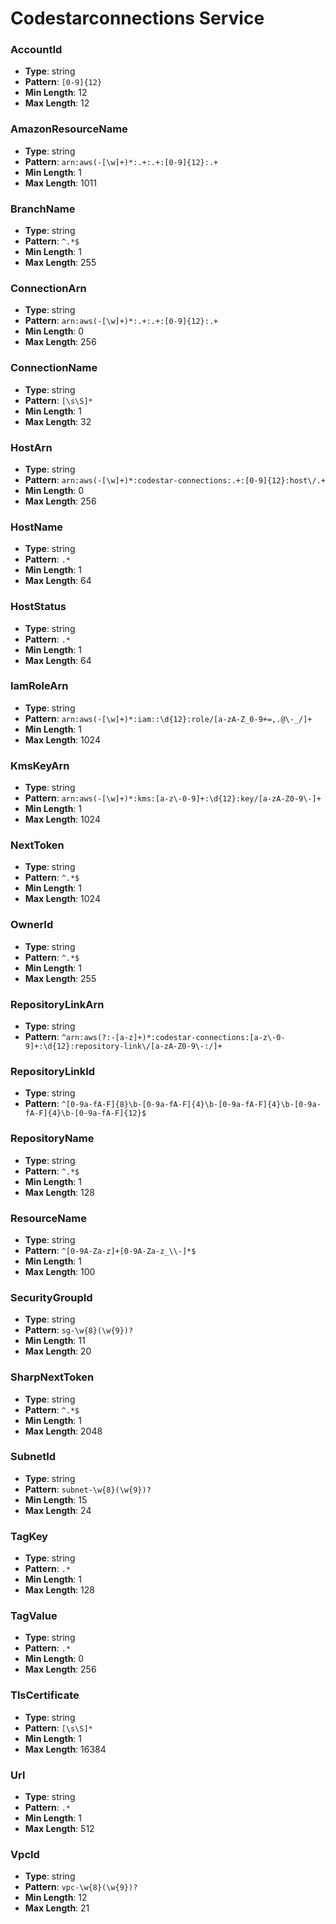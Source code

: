 # Codestarconnections Service

### AccountId
- **Type**: string
- **Pattern**: `[0-9]{12}`
- **Min Length**: 12
- **Max Length**: 12

### AmazonResourceName
- **Type**: string
- **Pattern**: `arn:aws(-[\w]+)*:.+:.+:[0-9]{12}:.+`
- **Min Length**: 1
- **Max Length**: 1011

### BranchName
- **Type**: string
- **Pattern**: `^.*$`
- **Min Length**: 1
- **Max Length**: 255

### ConnectionArn
- **Type**: string
- **Pattern**: `arn:aws(-[\w]+)*:.+:.+:[0-9]{12}:.+`
- **Min Length**: 0
- **Max Length**: 256

### ConnectionName
- **Type**: string
- **Pattern**: `[\s\S]*`
- **Min Length**: 1
- **Max Length**: 32

### HostArn
- **Type**: string
- **Pattern**: `arn:aws(-[\w]+)*:codestar-connections:.+:[0-9]{12}:host\/.+`
- **Min Length**: 0
- **Max Length**: 256

### HostName
- **Type**: string
- **Pattern**: `.*`
- **Min Length**: 1
- **Max Length**: 64

### HostStatus
- **Type**: string
- **Pattern**: `.*`
- **Min Length**: 1
- **Max Length**: 64

### IamRoleArn
- **Type**: string
- **Pattern**: `arn:aws(-[\w]+)*:iam::\d{12}:role/[a-zA-Z_0-9+=,.@\-_/]+`
- **Min Length**: 1
- **Max Length**: 1024

### KmsKeyArn
- **Type**: string
- **Pattern**: `arn:aws(-[\w]+)*:kms:[a-z\-0-9]+:\d{12}:key/[a-zA-Z0-9\-]+`
- **Min Length**: 1
- **Max Length**: 1024

### NextToken
- **Type**: string
- **Pattern**: `^.*$`
- **Min Length**: 1
- **Max Length**: 1024

### OwnerId
- **Type**: string
- **Pattern**: `^.*$`
- **Min Length**: 1
- **Max Length**: 255

### RepositoryLinkArn
- **Type**: string
- **Pattern**: `^arn:aws(?:-[a-z]+)*:codestar-connections:[a-z\-0-9]+:\d{12}:repository-link\/[a-zA-Z0-9\-:/]+`

### RepositoryLinkId
- **Type**: string
- **Pattern**: `^[0-9a-fA-F]{8}\b-[0-9a-fA-F]{4}\b-[0-9a-fA-F]{4}\b-[0-9a-fA-F]{4}\b-[0-9a-fA-F]{12}$`

### RepositoryName
- **Type**: string
- **Pattern**: `^.*$`
- **Min Length**: 1
- **Max Length**: 128

### ResourceName
- **Type**: string
- **Pattern**: `^[0-9A-Za-z]+[0-9A-Za-z_\\-]*$`
- **Min Length**: 1
- **Max Length**: 100

### SecurityGroupId
- **Type**: string
- **Pattern**: `sg-\w{8}(\w{9})?`
- **Min Length**: 11
- **Max Length**: 20

### SharpNextToken
- **Type**: string
- **Pattern**: `^.*$`
- **Min Length**: 1
- **Max Length**: 2048

### SubnetId
- **Type**: string
- **Pattern**: `subnet-\w{8}(\w{9})?`
- **Min Length**: 15
- **Max Length**: 24

### TagKey
- **Type**: string
- **Pattern**: `.*`
- **Min Length**: 1
- **Max Length**: 128

### TagValue
- **Type**: string
- **Pattern**: `.*`
- **Min Length**: 0
- **Max Length**: 256

### TlsCertificate
- **Type**: string
- **Pattern**: `[\s\S]*`
- **Min Length**: 1
- **Max Length**: 16384

### Url
- **Type**: string
- **Pattern**: `.*`
- **Min Length**: 1
- **Max Length**: 512

### VpcId
- **Type**: string
- **Pattern**: `vpc-\w{8}(\w{9})?`
- **Min Length**: 12
- **Max Length**: 21

